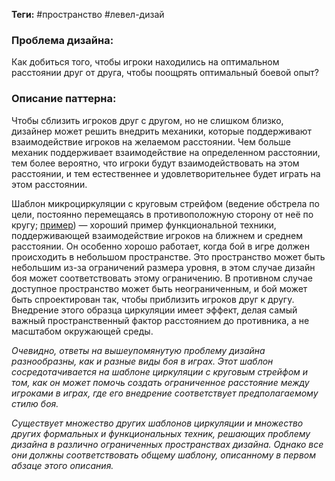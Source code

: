 **Теги:** #пространство #левел-дизай
### Проблема дизайна:
Как добиться того, чтобы игроки находились на оптимальном расстоянии друг от друга, чтобы поощрять оптимальный боевой опыт?
### Описание паттерна:
Чтобы сблизить игроков друг с другом, но не слишком близко, дизайнер может решить внедрить механики, которые поддерживают взаимодействие игроков на желаемом расстоянии. Чем больше механик поддерживает взаимодействие на определенном расстоянии, тем более вероятно, что игроки будут взаимодействовать на этом расстоянии, и тем естественнее и удовлетворительнее будет играть на этом расстоянии. 

Шаблон микроциркуляции с круговым стрейфом (ведение обстрела по цели, постоянно перемещаясь в противоположную сторону от неё по кругу; [пример](https://en.wikipedia.org/wiki/Strafing_(video_games)#/media/File:Circlestrafing_animation.gif)) — хороший пример функциональной техники, поддерживающей взаимодействие игроков на ближнем и среднем расстоянии. Он особенно хорошо работает, когда бой в игре должен происходить в небольшом пространстве. Это пространство может быть небольшим из-за ограничений размера уровня, в этом случае дизайн боя может соответствовать этому ограничению. В противном случае доступное пространство может быть неограниченным, и бой может быть спроектирован так, чтобы приблизить игроков друг к другу. Внедрение этого образца циркуляции имеет эффект, делая самый важный пространственный фактор расстоянием до противника, а не масштабом окружающей среды.

*Очевидно, ответы на вышеупомянутую проблему дизайна разнообразны, как и разные виды боя в играх. Этот шаблон сосредотачивается на шаблоне циркуляции с круговым стрейфом и том, как он может помочь создать ограниченное расстояние между игроками в играх, где его внедрение соответствует предполагаемому стилю боя.* 

*Существует множество других шаблонов циркуляции и множество других формальных и функциональных техник, решающих проблему дизайна в различно ограниченных пространствах дизайна. Однако все они должны соответствовать общему шаблону, описанному в первом абзаце этого описания.*